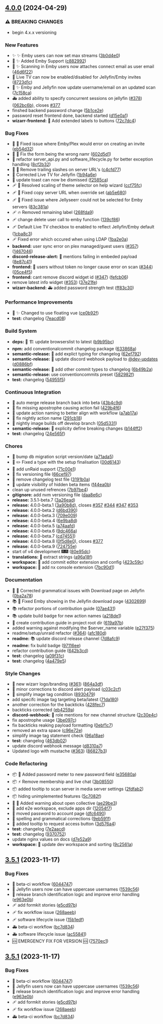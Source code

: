 ## [4.0.0](https://github.com/wizarrrr/wizarr/compare/v3.5.1...v4.0.0) (2024-04-29)


### ⚠ BREAKING CHANGES

* begin 4.x.x versioning

### New Features

* ✨ :sparkles: Emby users can now set max streams ([3b0d4e0](https://github.com/wizarrrr/wizarr/commit/3b0d4e003d2e40a59cbd8c52f3cb4d0b868cecb7))
* 🎉 :sparkles: Added Emby Support ([c882992](https://github.com/wizarrrr/wizarr/commit/c882992bda7799b97f98c6c4f6fd0e4d7d4e7db7))
* 🎉 :sparkles: Scanning in Emby users now attaches connect email as user email ([46d6f22](https://github.com/wizarrrr/wizarr/commit/46d6f226b0cc09713fec0d4e107ed6f4e67e59a9))
* 🎉 Live TV can now be enabled/disabled for Jellyfin/Emby invites ([8723d1c](https://github.com/wizarrrr/wizarr/commit/8723d1ce34cc7159ddef014837d54cd9afb307ff))
* 🎊 :sparkles: Emby and Jellyfin now update username/email on an updated scan ([7c158ca](https://github.com/wizarrrr/wizarr/commit/7c158caaec967e0863ba3f5ced73dca21ef1047e))
* 🚑 added ability to specify concurrent sessions on jellyfin ([#378](https://github.com/wizarrrr/wizarr/issues/378)) ([062bc6b](https://github.com/wizarrrr/wizarr/commit/062bc6b5e0fa791d28973933c7752f54348cb0f8)), closes [#377](https://github.com/wizarrrr/wizarr/issues/377)
* finshed backend password change ([5b1ce2e](https://github.com/wizarrrr/wizarr/commit/5b1ce2e9818cbc8b393623f6642a7b3f4b832e65))
* password reset frontend done, backend started ([d15e0a1](https://github.com/wizarrrr/wizarr/commit/d15e0a1660ef67e5ac294fc375ae989a7d362db8))
* **wizarr-frontend:** 🚀 Add extended labels to buttons ([72c7dc4](https://github.com/wizarrrr/wizarr/commit/72c7dc4f11ad0ff8d2dba3b47071163bc269f4e0))


### Bug Fixes

* 🐛 :bug: Fixed issue where Emby/Plex would error on creating an invite ([eb54d32](https://github.com/wizarrrr/wizarr/commit/eb54d326e5d6add26fb705cb19448f32e12574c1))
* 🐛 :memo: Fix the form being the wrong namr ([602d5d1](https://github.com/wizarrrr/wizarr/commit/602d5d1b2d41152316efd3d13e0c92f2310959f1))
* 🐛 refactor server_api.py and software_lifecycle.py for better exception handling ([8cf2b32](https://github.com/wizarrrr/wizarr/commit/8cf2b329a8aeb4a27b783a454a2a58e02230e294))
* 🐝 :bug: Remove trailing slashes on server URL's ([c4cfd77](https://github.com/wizarrrr/wizarr/commit/c4cfd77f5741fb4a25006948e5facc016c76ddc2))
* 🐝 Corrected Live TV for Jellyfin ([1b94a6e](https://github.com/wizarrrr/wizarr/commit/1b94a6eaee7205350a22b53ebf61af2d0e620c61))
* 🐝 update toast can now be dismissed ([f2585ca](https://github.com/wizarrrr/wizarr/commit/f2585ca30c5e200e7cffb03abe7bf853db2f56a9))
* 🩹 :art: Resolved scaling of theme selector on help wizard ([ccf75fc](https://github.com/wizarrrr/wizarr/commit/ccf75fc91069a7ffc05d078a75fd3cfcb40c3940))
* 🩹 :bug: Fixed copy server URL when override set ([ab5e680](https://github.com/wizarrrr/wizarr/commit/ab5e6804a3f054a48595dc187158ad7a309cb5b3))
* 🩹 :bug: Fixed issue where Jellyseerr could not be selected for Emby servers ([83c381a](https://github.com/wizarrrr/wizarr/commit/83c381a0707fdcbf31f2ee101c5fa405edd9bec6))
* 🩹 :fire: Removed remaining label ([268fda9](https://github.com/wizarrrr/wizarr/commit/268fda9612584591b50926409c0e8b9be57449bc))
* 🩹 change delete user call to emby function ([139cf86](https://github.com/wizarrrr/wizarr/commit/139cf86053198efa1c9f800cb414998a416a2852))
* 🩹 Default Live TV checkbox to enabled to reflect Jellyfin/Emby default ([1cba8c3](https://github.com/wizarrrr/wizarr/commit/1cba8c3fea60c8962aea6570e8984b79069ab518))
* 🩹 Fixed error which occured when using LDAP ([1ba2e0a](https://github.com/wizarrrr/wizarr/commit/1ba2e0a1246cb58785665dfa3954f83ee883c285))
* **backend:** user sync error on plex managed/guest users ([#357](https://github.com/wizarrrr/wizarr/issues/357)) ([1467046](https://github.com/wizarrrr/wizarr/commit/146704609d64ba13d1c8a7d80a80fd09e55bfd50))
* **discord-release-alert:** 🐛 mentions failing in embeded payload ([8e87c41](https://github.com/wizarrrr/wizarr/commit/8e87c414a9d333e0c9dcf0722d794b83658e5d08))
* **frontend:** 🐛 users without token no longer cause error on scan ([#344](https://github.com/wizarrrr/wizarr/issues/344)) ([05ce4f5](https://github.com/wizarrrr/wizarr/commit/05ce4f5de529993f2cbfc35439f27ddb7933fa73))
* **frontend:** cant remove discord widget id ([#347](https://github.com/wizarrrr/wizarr/issues/347)) ([fefcb06](https://github.com/wizarrrr/wizarr/commit/fefcb065486c9ec7809167744867c66034df208a))
* remove latest info widget ([#353](https://github.com/wizarrrr/wizarr/issues/353)) ([37e21fe](https://github.com/wizarrrr/wizarr/commit/37e21fe98562ec1a9bfec971b251a8a68f429d70))
* **wizarr-backend:** 🚑 added password strength test ([ff83c30](https://github.com/wizarrrr/wizarr/commit/ff83c30302ee44c9113d1419b15358b85b1d8cc9))


### Performance Improvements

* 🚀 :sparkles: Changed to use floating vue ([ce0b92f](https://github.com/wizarrrr/wizarr/commit/ce0b92f6359fda7d470033551b4ee68ab3915e40))
* **test:** changelog ([7eacd08](https://github.com/wizarrrr/wizarr/commit/7eacd0820d5c7044378f7247b8b8228911738786))


### Build System

* **deps:** 🔨 🏗️ update browserslist to latest ([b9b95bc](https://github.com/wizarrrr/wizarr/commit/b9b95bc45c091570a99b75b401f92579807db3ca))
* **npm:** add conventionalcommit changelog package ([633868a](https://github.com/wizarrrr/wizarr/commit/633868acbce4f8e5e92c2a9871bbef52dd8a990b))
* **semantic-release:** 👷 add explict typing for changelog ([62ef792](https://github.com/wizarrrr/wizarr/commit/62ef7927f7f96a70c6b77d5e19ff455853dc14ca))
* **semantic-release:** 👷 update discord webhook payload to [@dev-updates](https://github.com/dev-updates) ([d0886bf](https://github.com/wizarrrr/wizarr/commit/d0886bfb2da5132e595ac9a9c6b3afc18bb0cd53))
* **semantic-release:** 🧱 add other commit types to changelog ([6b49b2a](https://github.com/wizarrrr/wizarr/commit/6b49b2af17b9f197c6845e0b70ed6c25088812e8))
* **semantic-release:** use conventioncommits preset ([582982f](https://github.com/wizarrrr/wizarr/commit/582982fe714211d095993b2d6310530b7ec1256b))
* **test:** changelog ([54955f5](https://github.com/wizarrrr/wizarr/commit/54955f54aee96709cb4d50c8ba649e4db5c854cd))


### Continuous Integration

* 🔧 auto merge release branch back into beta ([43b4c9d](https://github.com/wizarrrr/wizarr/commit/43b4c9d04574e974b4f1a2f16c1f02edbe5e476f))
* 🔧 fix missing apostrophe causing action fail ([429b4f6](https://github.com/wizarrrr/wizarr/commit/429b4f6659d193429c2bb3eba42414d88d1c6434))
* 🔧 update action naming to better align with workflow ([a7ab17a](https://github.com/wizarrrr/wizarr/commit/a7ab17a06146780695eefcacb2cd025e16800a13))
* 🧪 fix nightly action name ([291cb18](https://github.com/wizarrrr/wizarr/commit/291cb1877540f8db5654c4bf9b48e0dd1310f446))
* 🧪 nightly image builds off develop branch ([05d5331](https://github.com/wizarrrr/wizarr/commit/05d5331ee3b96fd3174d5d67b1078e48884e3365))
* **semantic-release:** 🔧 explicity define breaking changes ([b144ff2](https://github.com/wizarrrr/wizarr/commit/b144ff21185fc2c4699d75b1631339e4c240985d))
* **test:** changelog ([24e565f](https://github.com/wizarrrr/wizarr/commit/24e565f4014e7fc7397c6bdee2b2b13604d899c5))


### Chores

* 🧹 bump db migration script version/date ([a71ada5](https://github.com/wizarrrr/wizarr/commit/a71ada5126c78a6cdb772d46aa355c9a4c2c5546))
* 🧺 :pencil2: Fixed a type with the setup finalisation ([00d6143](https://github.com/wizarrrr/wizarr/commit/00d6143986d1564a40d276cc7a083a828e5ca4c5))
* 🧽 add unRaid support ([71c00e1](https://github.com/wizarrrr/wizarr/commit/71c00e189d77105ba7c05cb8ebc2d4e9ad118968))
* 🧽 fix versioning file ([66cef97](https://github.com/wizarrrr/wizarr/commit/66cef9765dae0a67f26fa64ef1a73687e3cb5b77))
* 🧽 remove changelog test file ([3191b0a](https://github.com/wizarrrr/wizarr/commit/3191b0a0c59bd4ba89c4684d5e9bf1641c970ebf))
* 🧽 update visibility of hidden beta items ([f44ea0b](https://github.com/wizarrrr/wizarr/commit/f44ea0b4341c2f123a5b23e6c37c9031f0622ce5))
* clean up unused refrences ([7b97be4](https://github.com/wizarrrr/wizarr/commit/7b97be4d8a21649c7ec7c524024280883d9a16f1))
* **gitignore:** add nvm versioning file ([daa8e6c](https://github.com/wizarrrr/wizarr/commit/daa8e6cf39414c37945b13254591153835e3c37b))
* **release:** 3.5.1-beta.7 ([3a26ead](https://github.com/wizarrrr/wizarr/commit/3a26ead6563c789faaa5682a488884b5d876b166))
* **release:** 4.0.0-beta.1 ([3a90b8d](https://github.com/wizarrrr/wizarr/commit/3a90b8d1a3af6141d0dccf6f6a04f8cfde57ce70)), closes [#357](https://github.com/wizarrrr/wizarr/issues/357) [#344](https://github.com/wizarrrr/wizarr/issues/344) [#347](https://github.com/wizarrrr/wizarr/issues/347) [#353](https://github.com/wizarrrr/wizarr/issues/353)
* **release:** 4.0.0-beta.2 ([d6bd390](https://github.com/wizarrrr/wizarr/commit/d6bd39001e88c829ae9aec1ac2deabf79fde96c8))
* **release:** 4.0.0-beta.3 ([709e009](https://github.com/wizarrrr/wizarr/commit/709e0097c817c28580c5d17d88d75162bb264463))
* **release:** 4.0.0-beta.4 ([6e9ba8d](https://github.com/wizarrrr/wizarr/commit/6e9ba8d91ede69087ddb474e871549a68fdddca7))
* **release:** 4.0.0-beta.5 ([a74aafd](https://github.com/wizarrrr/wizarr/commit/a74aafdd62ea9e6538401fa3a52157055652b7d6))
* **release:** 4.0.0-beta.6 ([9dc466a](https://github.com/wizarrrr/wizarr/commit/9dc466a15b5d7ca450235d308e465cc795700739))
* **release:** 4.0.0-beta.7 ([cd74551](https://github.com/wizarrrr/wizarr/commit/cd745511690599114026a7d04e3c1307489d446b))
* **release:** 4.0.0-beta.8 ([0f5d8e0](https://github.com/wizarrrr/wizarr/commit/0f5d8e09fa4159ea5517b8b85ffccf1c140db7b1)), closes [#377](https://github.com/wizarrrr/wizarr/issues/377)
* **release:** 4.0.0-beta.9 ([724755e](https://github.com/wizarrrr/wizarr/commit/724755ef40b011856e689f526617934521e6be18))
* start of v4 development 🎆🎆 ([80e95dc](https://github.com/wizarrrr/wizarr/commit/80e95dc0fdde4c04d3175f6fb863c12c8cb5bbd3))
* **translations:** 🧺 extract strings ([a96a18f](https://github.com/wizarrrr/wizarr/commit/a96a18fef6a3eb9c9e7637250103fbeec8300980))
* **workspace:** 🧹 add commit editor extension and config ([423c59c](https://github.com/wizarrrr/wizarr/commit/423c59ca88ca6dc2bdb0c7a677f655f6da4c34a8))
* **workspace:** 🧺 add nx console extension ([7bc90d1](https://github.com/wizarrrr/wizarr/commit/7bc90d1c3c18c9e843854c54ca48c8971615ccdb))


### Documentation

* 📖 :memo: Corrected grammatical issues with Download page on Jellyfin ([0ba2a78](https://github.com/wizarrrr/wizarr/commit/0ba2a78aa93c9f0616f81fb620a1a7ef581f66b8))
* 📚 :memo: Fixed Emby showing in the Jellyfin download page ([4302699](https://github.com/wizarrrr/wizarr/commit/43026990eb3a1254ad08104c75a96d291382c2a6))
* 📚 refactor portions of contribution guide ([07ae431](https://github.com/wizarrrr/wizarr/commit/07ae4311ab776fdeaba1ba1e571deefb1284a9d5))
* 📚 update build badge for new action names ([a218de1](https://github.com/wizarrrr/wizarr/commit/a218de13df9f2a3ac85d274d375966119337ac0c))
* 📝 create contribution guide in project root dir ([619a97b](https://github.com/wizarrrr/wizarr/commit/619a97b2be9523acb97276af6f27b5789e11fb72))
* added warning against modifying the $server_name variable ([e27f375](https://github.com/wizarrrr/wizarr/commit/e27f3754f93482df930ee2fe1058078963fa81fa))
* readme/setup/unraid refactor ([#364](https://github.com/wizarrrr/wizarr/issues/364)) ([afc180d](https://github.com/wizarrrr/wizarr/commit/afc180dd5e547abd9f157be6bf79449981faa60f))
* **readme:** 📚 update discord release channel ([7d8afc9](https://github.com/wizarrrr/wizarr/commit/7d8afc9cb6d0d21baaeaa7db5da3cc85b655d286))
* **readme:** fix build badge ([97116ee](https://github.com/wizarrrr/wizarr/commit/97116ee5efa5188f4e59e1a6e133a7ae7d1db1da))
* refactor contribution guide ([642b3cd](https://github.com/wizarrrr/wizarr/commit/642b3cd8cf815318f16d055736884dfdd462a252))
* **test:** changelog ([a09f31c](https://github.com/wizarrrr/wizarr/commit/a09f31ccdd97ca2738eb9ec0874c6ead420c4c6c))
* **test:** changelog ([4a479e5](https://github.com/wizarrrr/wizarr/commit/4a479e5e994cdbf8fe29c73b834c578763866bcf))


### Style Changes

* 🎨 new wizarr logo/branding ([#361](https://github.com/wizarrrr/wizarr/issues/361)) ([864a3df](https://github.com/wizarrrr/wizarr/commit/864a3dfc6e69ec2faa7ed354bef4360231b5f303))
* 💎 minor corrections to discord alert payload ([c03c2cf](https://github.com/wizarrrr/wizarr/commit/c03c2cf2750e1e6c7e70bca46d56ac1fbe9094f2))
* 💎 simplify image tag condition ([8930479](https://github.com/wizarrrr/wizarr/commit/893047977c744d6d3b0d1f7a2103df3e31051c02))
* add specifc image tag targeting beta/latest ([71da180](https://github.com/wizarrrr/wizarr/commit/71da180731eec9f79d5ead5b1e8def3cc17a3135))
* another correction for the backticks ([428fec7](https://github.com/wizarrrr/wizarr/commit/428fec715190991e321469dd4d2c4be15ee8f622))
* backticks corrected ([eb4259a](https://github.com/wizarrrr/wizarr/commit/eb4259a235d7a319dd340c86223385c53cf81ca4))
* **discord-webhook:** 🎨 role mentions for new channel structure ([2c30e4c](https://github.com/wizarrrr/wizarr/commit/2c30e4c8fa0c32df439f5ca21140381e566aa8ef))
* fix apostrophe usage ([3be097c](https://github.com/wizarrrr/wizarr/commit/3be097c8de1f50fc9efbe448d47d665618dd2b23))
* fix backticks reaking payload formatting ([0ebf1c7](https://github.com/wizarrrr/wizarr/commit/0ebf1c7bacf81fef88fba9d9fc63de2d12c7a99f))
* removed an extra space ([c96e72e](https://github.com/wizarrrr/wizarr/commit/c96e72e4bedbaaec782e9cedc839d078f470082b))
* simplify image tag statement check ([96a18ae](https://github.com/wizarrrr/wizarr/commit/96a18ae5754f725380cfee27a4cc85ba119b3369))
* **test:** changelog ([463db02](https://github.com/wizarrrr/wizarr/commit/463db0299a5c01b35ba1c523199a046f45c94506))
* update discord webhook message ([d8310a7](https://github.com/wizarrrr/wizarr/commit/d8310a74b06644b59c4907d5ae1b19637cfa196c))
* Updated logo with mustache ([#363](https://github.com/wizarrrr/wizarr/issues/363)) ([86827b3](https://github.com/wizarrrr/wizarr/commit/86827b33fd7c290616344b048b9912599620c6f1))


### Code Refactoring

* 📦 :lipstick: Added password meter to new password field ([e35680a](https://github.com/wizarrrr/wizarr/commit/e35680a0427908f4be12c6edc6bdf678457a94c7))
* 📦 :zap: Remove membership and live chat ([3b08550](https://github.com/wizarrrr/wizarr/commit/3b085502a6ff846aedb82cd8d36834a34bce2399))
* 📦 added tooltip to scan server in media server settings ([2fdfab2](https://github.com/wizarrrr/wizarr/commit/2fdfab28f35e2d1b57b8fb2c322cc392bf3165ea))
* 📦 hiding unimplemented features ([5c7082f](https://github.com/wizarrrr/wizarr/commit/5c7082f757936c0fd0229ebbda9fbf3b317b76f7))
* 🔧 :memo: Added warning about open collective ([ae29be3](https://github.com/wizarrrr/wizarr/commit/ae29be356716fc862c4eb063ac74cada14abd150))
* 🔧 add e2e workspace, exclude apps dir ([12054f7](https://github.com/wizarrrr/wizarr/commit/12054f771cc31ac7e517927e19bdf8e9d1b2f432))
* 🔧 moved password to account page ([dfc6490](https://github.com/wizarrrr/wizarr/commit/dfc649043a88e775c9b3db1124d6d92f6b6c5368))
* 🔧 spelling and grammatical corrections ([9eb591f](https://github.com/wizarrrr/wizarr/commit/9eb591fa3730513e3ff8e99bafb8344f7647ed3f))
* 🔨 added tooltip to request access button ([3d576a4](https://github.com/wizarrrr/wizarr/commit/3d576a45b455723c04ed92edc7a69b32232ca9c8))
* **test:** changelog ([7e2aacd](https://github.com/wizarrrr/wizarr/commit/7e2aacd315060d88c62cce7e0b479219f7979600))
* **test:** changelog ([9370752](https://github.com/wizarrrr/wizarr/commit/9370752b30e9f2859c0a7373c6313c8fb436809e))
* update nginx values on docs ([d7e52a9](https://github.com/wizarrrr/wizarr/commit/d7e52a9aba3011b765cfdb993d098e5dbaaf8af4))
* **workspace:** 🔧 update dev workspace and sorting ([9c2561a](https://github.com/wizarrrr/wizarr/commit/9c2561aa8c447b42982e22a5220fd74d9c34c8cc))

## [3.5.1](https://github.com/wizarrrr/wizarr/compare/v3.5.0...v3.5.1) (2023-11-17)


### Bug Fixes

* 🐝 beta-ci workflow ([6044747](https://github.com/wizarrrr/wizarr/commit/60447477eb1dc932013e986db4e91a8c827311cf))
* 🐝 Jellyfin users now can have uppercase usernames ([1539c56](https://github.com/wizarrrr/wizarr/commit/1539c56b617c3fce0d17877c960a73fd8e6a1aac))
* 🔧 release branch identification logic and improve error handling ([e963e0b](https://github.com/wizarrrr/wizarr/commit/e963e0beec90c5d476231e1e149451480342c5d7))
* 🩹 add formkit stories ([e5cd97b](https://github.com/wizarrrr/wizarr/commit/e5cd97ba0c7c9dcf79ab8c59d888e8e8a326671f))
* 🩹 fix workflow issue ([268aeeb](https://github.com/wizarrrr/wizarr/commit/268aeeb33e6e8fb79c81dfe74b0868fbb7128e1b))
* 🩹 software lifecycle issue ([15b1edf](https://github.com/wizarrrr/wizarr/commit/15b1edf21ca43086346555f8afa2ac375f303e86))
* 🚑 beta-ci workflow ([bc7d834](https://github.com/wizarrrr/wizarr/commit/bc7d834f83736bf762cb0315c19c6badd9b2fc89))
* 🚑 software lifecycle issue ([ac55841](https://github.com/wizarrrr/wizarr/commit/ac55841b892653d62eda2b3951bf04527b1b4349))
* 🆘 EMERGENCY FIX FOR VERSION 🆘 ([7570ec1](https://github.com/wizarrrr/wizarr/commit/7570ec14d327bfad4000184732f4e329df6e0448))

## [3.5.1](https://github.com/wizarrrr/wizarr/compare/v3.5.0...v3.5.1) (2023-11-17)


### Bug Fixes

* 🐝 beta-ci workflow ([6044747](https://github.com/wizarrrr/wizarr/commit/60447477eb1dc932013e986db4e91a8c827311cf))
* 🐝 Jellyfin users now can have uppercase usernames ([1539c56](https://github.com/wizarrrr/wizarr/commit/1539c56b617c3fce0d17877c960a73fd8e6a1aac))
* 🔧 release branch identification logic and improve error handling ([e963e0b](https://github.com/wizarrrr/wizarr/commit/e963e0beec90c5d476231e1e149451480342c5d7))
* 🩹 add formkit stories ([e5cd97b](https://github.com/wizarrrr/wizarr/commit/e5cd97ba0c7c9dcf79ab8c59d888e8e8a326671f))
* 🩹 fix workflow issue ([268aeeb](https://github.com/wizarrrr/wizarr/commit/268aeeb33e6e8fb79c81dfe74b0868fbb7128e1b))
* 🚑 beta-ci workflow ([bc7d834](https://github.com/wizarrrr/wizarr/commit/bc7d834f83736bf762cb0315c19c6badd9b2fc89))
